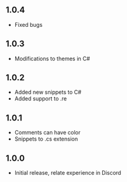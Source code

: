 ## 1.0.4
+ Fixed bugs

## 1.0.3
+ Modifications to themes in C#

## 1.0.2

+ Added new snippets to C#
+ Added support to .re

## 1.0.1

+ Comments can have color
+ Snippets to .cs extension

## 1.0.0

+ Initial release, relate experience in Discord